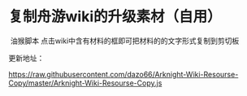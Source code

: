 # 复制舟游wiki的升级素材（自用）



​	油猴脚本 点击wiki中含有材料的框即可把材料的的文字形式复制到剪切板



更新地址：

https://raw.githubusercontent.com/dazo66/Arknight-Wiki-Resourse-Copy/master/Arknight-Wiki-Resourse-Copy.js